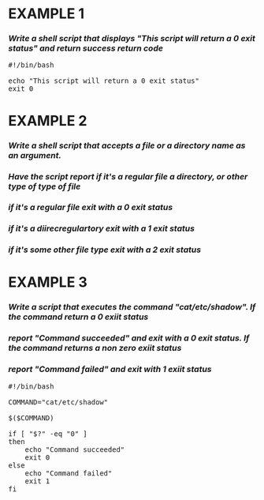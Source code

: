 # EXAMPLE 1
### *Write a shell script that displays "This script will return a 0 exit status" and return success return code*

<pre>
#!/bin/bash

echo "This script will return a 0 exit status"
exit 0
</pre>

# EXAMPLE 2
### *Write a shell script that accepts a file or a directory name as an argument.*
### *Have the script report if it's a regular file a directory, or other type of type of file*
### *if it's a regular file exit with a 0 exit status*
### *if it's a  diirecregulartory exit with a 1 exit status*
### *if it's some other file type exit with a 2 exit status*

# EXAMPLE 3
### *Write a script that executes the command "cat/etc/shadow". If the command return a 0 exiit status*
### *report "Command succeeded" and exit with a 0 exit status. If the command returns a non zero exiit status*
### *report "Command failed" and exit with 1 exiit status*

<pre>
#!/bin/bash

COMMAND="cat/etc/shadow"

$($COMMAND)

if [ "$?" -eq "0" ]
then
    echo "Command succeeded"
    exit 0
else
    echo "Command failed"
    exit 1
fi
</pre>